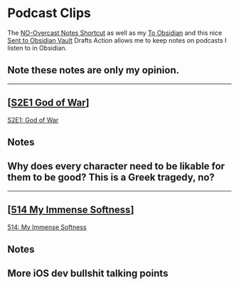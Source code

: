 # Podcast Clips

The [NO-Overcast Notes Shortcut](https://www.icloud.com/shortcuts/a3563ba967ed48fb9bc1572f7d569141) as well as my [To Obsidian](https://www.icloud.com/shortcuts/a3563ba967ed48fb9bc1572f7d569141) and this nice [Sent to Obsidian Vault](https://actions.getdrafts.com/a/1qm) Drafts Action allows me to keep notes on podcasts I listen to in Obsidian.

**Note these notes are only my opinion.**
---

---
## [[S2E1 God of War]]

[S2E1: God of War](https://overcast.fm/+uuqj5VhSE/25:06)

## Notes
Why does every character need to be likable for them to be good? This is a Greek tragedy, no?
---

---
## [[514 My Immense Softness]]

[514: My Immense Softness](https://overcast.fm/+9mSlxBn58/13:01)

## Notes
More iOS dev bullshit talking points
---

[//begin]: # "Autogenerated link references for markdown compatibility"
[S2E1 God of War]: <../podcast notes/S2E1 God of War> "S2E1 God of War"
[514 My Immense Softness]: <../podcast notes/514 My Immense Softness> "514 My Immense Softness"
[//end]: # "Autogenerated link references"